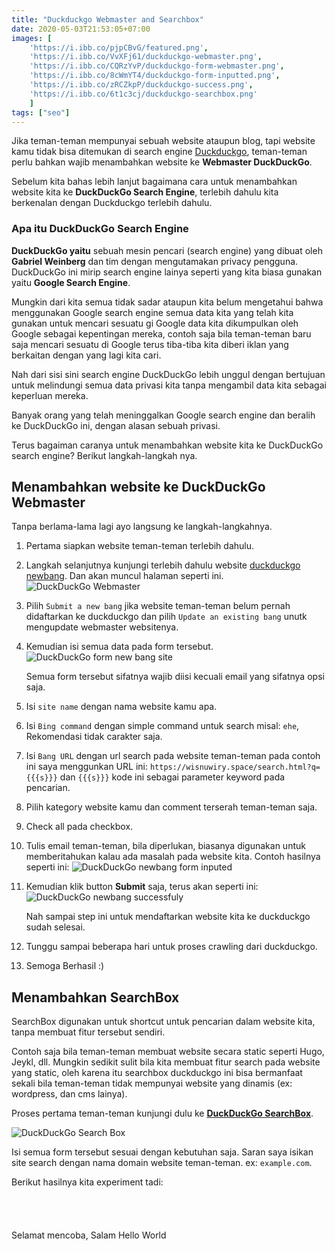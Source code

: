 ```yaml
---
title: "Duckduckgo Webmaster and Searchbox"
date: 2020-05-03T21:53:05+07:00
images: [
	'https://i.ibb.co/pjpCBvG/featured.png', 
	'https://i.ibb.co/VvXFj61/duckduckgo-webmaster.png',
	'https://i.ibb.co/CQRzYvP/duckduckgo-form-webmaster.png',
	'https://i.ibb.co/8cWmYT4/duckduckgo-form-inputted.png',
	'https://i.ibb.co/zRCZkpP/duckduckgo-success.png',
	'https://i.ibb.co/6t1c3cj/duckduckgo-searchbox.png'
	]
tags: ["seo"]
---
```


Jika teman-teman mempunyai sebuah website ataupun blog, tapi website kamu tidak bisa ditemukan di search engine [Duckduckgo](//duckduckgo.com), teman-teman perlu bahkan wajib menambahkan website ke **Webmaster DuckDuckGo**. 

Sebelum kita bahas lebih lanjut bagaimana cara untuk menambahkan website kita ke **DuckDuckGo Search Engine**, terlebih dahulu kita berkenalan dengan Duckduckgo terlebih dahulu.

### Apa itu DuckDuckGo Search Engine
**DuckDuckGo yaitu** sebuah mesin pencari (search engine) yang dibuat oleh **Gabriel Weinberg** dan tim dengan mengutamakan privacy pengguna. DuckDuckGo ini mirip search engine lainya seperti yang kita biasa gunakan yaitu **Google Search Engine**.

Mungkin dari kita semua tidak sadar ataupun kita belum mengetahui bahwa menggunakan Google search engine semua data kita yang telah kita gunakan untuk mencari sesuatu gi Google data kita dikumpulkan oleh Google sebagai kepentingan mereka, contoh saja bila teman-teman baru saja mencari sesuatu di Google terus tiba-tiba kita diberi iklan yang berkaitan dengan yang lagi kita cari. 

Nah dari sisi sini search engine DuckDuckGo lebih unggul dengan bertujuan untuk melindungi semua data privasi kita tanpa mengambil data kita sebagai keperluan mereka.

Banyak orang yang telah meninggalkan Google search engine dan beralih ke DuckDuckGo ini, dengan alasan sebuah privasi.


Terus bagaiman caranya untuk menambahkan website kita ke DuckDuckGo search engine? Berikut langkah-langkah nya.

## Menambahkan website ke DuckDuckGo Webmaster
Tanpa berlama-lama lagi ayo langsung ke langkah-langkahnya.

1. Pertama siapkan website teman-teman terlebih dahulu.
2. Langkah selanjutnya kunjungi terlebih dahulu website [duckduckgo newbang](https://duckduckgo.com/newbang). Dan akan muncul halaman seperti ini.
	![DuckDuckGo Webmaster](https://i.ibb.co/VvXFj61/duckduckgo-webmaster.png)
3. Pilih `Submit a new bang` jika website teman-teman belum pernah didaftarkan ke duckduckgo dan pilih `Update an existing bang` unutk mengupdate webmaster websitenya.

4. Kemudian isi semua data pada form tersebut.
	![DuckDuckGo form new bang site](https://i.ibb.co/CQRzYvP/duckduckgo-form-webmaster.png)

	Semua form tersebut sifatnya wajib diisi kecuali email yang sifatnya opsi saja.

5. Isi `site name` dengan nama website kamu apa.

6. Isi `Bing command` dengan simple command untuk search misal: `ehe`, Rekomendasi tidak carakter saja.

7. Isi `Bang URL` dengan url search pada website teman-teman pada contoh ini saya menggunkan URL ini: `https://wisnuwiry.space/search.html?q={{{s}}}` dan `{{{s}}}` kode ini sebagai parameter keyword pada pencarian.

8. Pilih kategory website kamu dan comment terserah teman-teman saja.

9. Check all pada checkbox.
10. Tulis email teman-teman, bila diperlukan, biasanya digunakan untuk memberitahukan kalau ada masalah pada website kita. Contoh hasilnya seperti ini:
	![DuckDuckGo newbang form inputed](https://i.ibb.co/8cWmYT4/duckduckgo-form-inputted.png)

11. Kemudian klik button **Submit** saja, terus akan seperti ini:
	![DuckDuckGo newbang successfuly](https://i.ibb.co/zRCZkpP/duckduckgo-success.png)

	Nah sampai step ini untuk mendaftarkan website kita ke duckduckgo sudah selesai.
12. Tunggu sampai beberapa hari untuk proses crawling dari duckduckgo.

13. Semoga Berhasil :)

## Menambahkan SearchBox
SearchBox digunakan untuk shortcut untuk pencarian dalam website kita, tanpa membuat fitur tersebut sendiri.

Contoh saja bila teman-teman membuat website secara static seperti Hugo, Jeykl, dll. Mungkin sedikit sulit bila kita membuat fitur search pada website yang static, oleh karena itu searchbox duckduckgo ini bisa bermanfaat sekali bila teman-teman tidak mempunyai website yang dinamis (ex: wordpress, dan cms lainya).

Proses pertama teman-teman kunjungi dulu ke [**DuckDuckGo SearchBox**](https://duckduckgo.com/search_box).

![DuckDuckGo Search Box](https://i.ibb.co/6t1c3cj/duckduckgo-searchbox.png)


Isi semua form tersebut sesuai dengan kebutuhan saja. Saran saya isikan site search dengan nama domain website teman-teman. ex: `example.com`.


Berikut hasilnya kita experiment tadi:

<iframe data-src="https://duckduckgo.com/search.html?site=wisnuwiry.space&prefill=Search DuckDuckGo" class="lazyload" style="overflow:hidden;margin:0;padding:0;width:408px;height:40px;" frameborder="0"></iframe>

Selamat mencoba, Salam Hello World